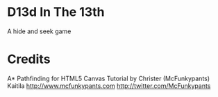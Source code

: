 # D13d In The 13th

A hide and seek game

# Credits
A* Pathfinding for HTML5 Canvas Tutorial
by Christer (McFunkypants) Kaitila
http://www.mcfunkypants.com
http://twitter.com/McFunkypants